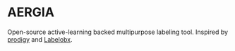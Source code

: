 # AERGIA
Open-source active-learning backed multipurpose labeling tool.
Inspired by [prodigy](https://prodi.gy/demo) and [Labelobx](https://labelbox.com/).
